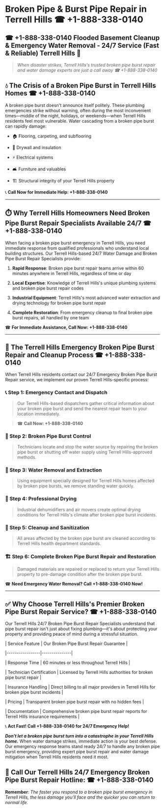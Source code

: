 # Broken Pipe & Burst Pipe Repair in Terrell Hills ☎ +1-888-338-0140  
## ☎ +1-888-338-0140 Flooded Basement Cleanup & Emergency Water Removal - 24/7 Service (Fast & Reliable) Terrell Hills 🚨  

> *When disaster strikes, Terrell Hills's trusted broken pipe burst repair and water damage experts are just a call away ☎ +1-888-338-0140*  

## 💧 The Crisis of a Broken Pipe Burst in Terrell Hills Homes ☎ +1-888-338-0140  

A broken pipe burst doesn't announce itself politely. These plumbing emergencies strike without warning, often during the most inconvenient times—middle of the night, holidays, or weekends—when Terrell Hills residents feel most vulnerable. Water cascading from a broken pipe burst can rapidly damage:  

* 🏠 Flooring, carpeting, and subflooring  
* 🧱 Drywall and insulation  
* ⚡ Electrical systems  
* 🛋️ Furniture and valuables  
* 🏗️ Structural integrity of your Terrell Hills property  

📞 **Call Now for Immediate Help: +1-888-338-0140**  

---  

## ⏱️ Why Terrell Hills Homeowners Need Broken Pipe Burst Repair Specialists Available 24/7 ☎ +1-888-338-0140  

When facing a broken pipe burst emergency in Terrell Hills, you need immediate response from qualified professionals who understand local building structures. Our Terrell Hills-based 24/7 Water Damage and Broken Pipe Burst Repair Specialists provide:  

1. **Rapid Response**: Broken pipe burst repair teams arrive within 60 minutes anywhere in Terrell Hills, regardless of time or day  
2. **Local Expertise**: Knowledge of Terrell Hills's unique plumbing systems and broken pipe burst repair codes  
3. **Industrial Equipment**: Terrell Hills's most advanced water extraction and drying technology for broken pipe burst repair  
4. **Complete Restoration**: From emergency cleanup to final broken pipe burst repairs, all handled by one team  

☎ **For Immediate Assistance, Call Now: +1-888-338-0140**  

---  

## 🔧 The Terrell Hills Emergency Broken Pipe Burst Repair and Cleanup Process ☎ +1-888-338-0140  

When Terrell Hills residents contact our 24/7 Emergency Broken Pipe Burst Repair service, we implement our proven Terrell Hills-specific process:  

### 📞 Step 1: Emergency Contact and Dispatch  
> Our Terrell Hills-based dispatchers gather critical information about your broken pipe burst and send the nearest repair team to your location immediately.  
> ☎ **Call Now: +1-888-338-0140**  

### 🚿 Step 2: Broken Pipe Burst Control  
> Technicians locate and stop the water source by repairing the broken pipe burst or shutting off water supply using Terrell Hills-approved methods.  

### 🌊 Step 3: Water Removal and Extraction  
> Using equipment specially designed for Terrell Hills homes affected by broken pipe bursts, we remove standing water quickly.  

### 💨 Step 4: Professional Drying  
> Industrial dehumidifiers and air movers create optimal drying conditions for Terrell Hills's climate after broken pipe burst incidents.  

### 🧼 Step 5: Cleanup and Sanitization  
> All areas affected by the broken pipe burst are cleaned according to Terrell Hills health department standards.  

### 🏗️ Step 6: Complete Broken Pipe Burst Repair and Restoration  
> Damaged materials are repaired or replaced to return your Terrell Hills property to pre-damage condition after the broken pipe burst.  

☎ **Need Emergency Water Removal? Call +1-888-338-0140 Now!**  

---  

## ✅ Why Choose Terrell Hills's Premier Broken Pipe Burst Repair Service? ☎ +1-888-338-0140  

Our Terrell Hills 24/7 Broken Pipe Burst Repair Specialists understand that pipe burst repair isn't just about fixing plumbing—it's about protecting your property and providing peace of mind during a stressful situation.  

| Service Feature | Our Broken Pipe Burst Repair Guarantee |  
|-----------------|---------------|  
| Response Time | 60 minutes or less throughout Terrell Hills |  
| Technician Certification | Licensed by Terrell Hills authorities for broken pipe burst repair |  
| Insurance Handling | Direct billing to all major providers in Terrell Hills for broken pipe burst incidents |  
| Pricing | Transparent broken pipe burst repair with no hidden fees |  
| Documentation | Comprehensive broken pipe burst repair reports for Terrell Hills insurance requirements |  

📞 **Act Fast! Call +1-888-338-0140 for 24/7 Emergency Help!**  

***Don't let a broken pipe burst turn into a catastrophe in your Terrell Hills home.*** When water damage strikes, immediate action is your best defense. Our emergency response teams stand ready 24/7 to handle any broken pipe burst emergency, providing expert pipe burst repair and water damage mitigation when Terrell Hills residents need it most.  

## 📱 Call Our Terrell Hills 24/7 Emergency Broken Pipe Burst Repair Hotline: ☎ +1-888-338-0140  

**Remember**: *The faster you respond to a broken pipe burst emergency in Terrell Hills, the less damage you'll face and the quicker you can return to normal life.*